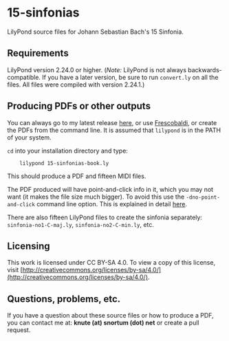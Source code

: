 # 15-sinfonias
LilyPond source files for Johann Sebastian Bach's 15 Sinfonia.

## Requirements
LilyPond version 2.24.0 or higher. (*Note:* LilyPond is not always backwards-compatible.  If you have a later version, be sure to run `convert.ly` on all the files.  All files were compiled with version 2.24.1.)

## Producing PDFs or other outputs
You can always go to my latest release [here](https://github.com/ksnortum/bach-15-sinfonias/releases/latest), or use [Frescobaldi](https://www.frescobaldi.org/), or create the PDFs from the command line.  It is assumed that `lilypond` is in the PATH of your system.

`cd` into your installation directory and type:

        lilypond 15-sinfonias-book.ly

This should produce a PDF and fifteen MIDI files.

The PDF produced will have point-and-click info in it, which you may not want (it makes the file size much bigger).  To avoid this use the `-dno-point-and-click` command line option.  This is explained in detail [here](https://lilypond.org/doc/v2.24/Documentation/usage/command_002dline-usage).

There are also fifteen LilyPond files to create the sinfonia separately: `sinfonia-no1-C-maj.ly`, `sinfonia-no2-C-min.ly`, etc.

## Licensing
This work is licensed under CC BY-SA 4.0. To view a copy of this license, visit [http://creativecommons.org/licenses/by-sa/4.0/](http://creativecommons.org/licenses/by-sa/4.0/).

## Questions, problems, etc.
If you have a question about these source files or how to produce a PDF, you can contact me at: **knute (at) snortum (dot) net** or create a pull request.
